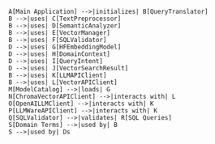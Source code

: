     A[Main Application] -->|initializes| B[QueryTranslator]
    B -->|uses| C[TextPreprocessor]
    B -->|uses| D[SemanticAnalyzer]
    B -->|uses| E[VectorManager]
    B -->|uses| F[SQLValidator]
    D -->|uses| G[HFEmbeddingModel]
    D -->|uses| H[DomainContext]
    D -->|uses| I[QueryIntent]
    D -->|uses| J[VectorSearchResult]
    B -->|uses| K[LLMAPIClient]
    B -->|uses| L[VectorAPIClient]
    M[ModelCatalog] -->|loads| G
    N[ChromaVectorAPIClient] -->|interacts with| L
    O[OpenAILLMClient] -->|interacts with| K
    P[LLMWareAPIClient] -->|interacts with| K
    Q[SQLValidator] -->|validates| R[SQL Queries]
    S[Domain Terms] -->|used by| B
    S -->|used by| Ds